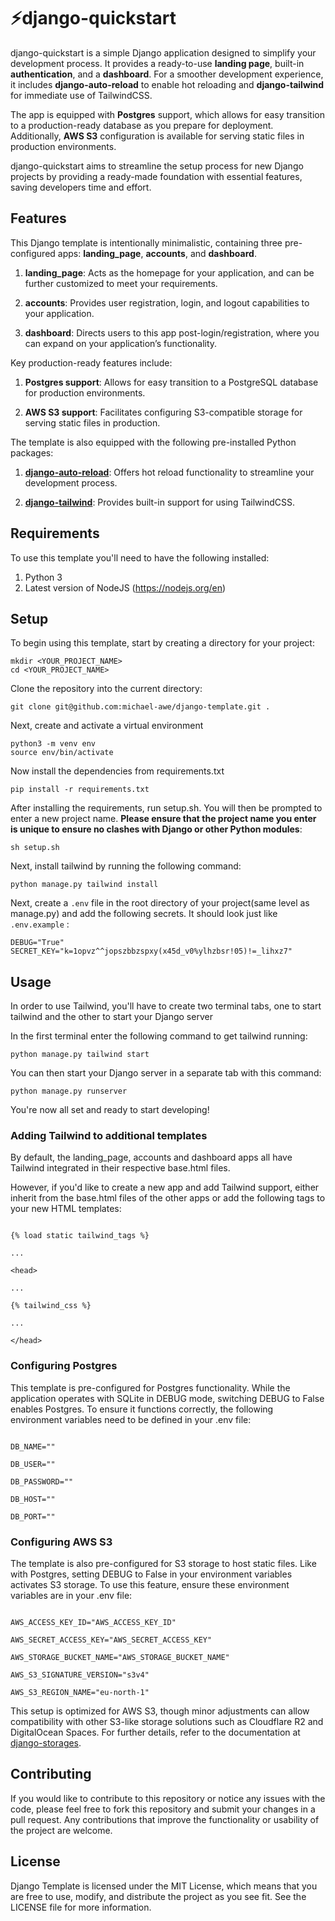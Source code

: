
# ⚡django-quickstart

django-quickstart is a simple Django application designed to simplify your development process. It provides a ready-to-use **landing page**, built-in **authentication**, and a **dashboard**. For a smoother development experience, it includes **django-auto-reload** to enable hot reloading and **django-tailwind** for immediate use of TailwindCSS.

The app is equipped with **Postgres** support, which allows for easy transition to a production-ready database as you prepare for deployment. Additionally, **AWS S3** configuration is available for serving static files in production environments.

django-quickstart aims to streamline the setup process for new Django projects by providing a ready-made foundation with essential features, saving developers time and effort.
  


## Features

This Django template is intentionally minimalistic, containing three pre-configured apps: **landing_page**, **accounts**, and **dashboard**.

1. **landing_page**: Acts as the homepage for your application, and can be further customized to meet your requirements.

2. **accounts**: Provides user registration, login, and logout capabilities to your application.

3. **dashboard**: Directs users to this app post-login/registration, where you can expand on your application’s functionality.

Key production-ready features include:

1. **Postgres support**: Allows for easy transition to a PostgreSQL database for production environments.

2. **AWS S3 support**: Facilitates configuring S3-compatible storage for serving static files in production.

The template is also equipped with the following pre-installed Python packages:

1. [**django-auto-reload**](https://github.com/adamchainz/django-browser-reload): Offers hot reload functionality to streamline your development process.

2. [**django-tailwind**](https://django-tailwind.readthedocs.io/en/latest/installation.html): Provides built-in support for using TailwindCSS.

## Requirements

To use this template you'll need to have the following installed:

1. Python 3
2. Latest version of NodeJS (https://nodejs.org/en)

## Setup

To begin using this template, start by creating a directory for your project:

    mkdir <YOUR_PROJECT_NAME>
    cd <YOUR_PROJECT_NAME>

Clone the repository into the current directory:

    git clone git@github.com:michael-awe/django-template.git .

Next, create and activate a virtual environment

    python3 -m venv env
    source env/bin/activate

Now install the dependencies from requirements.txt

    pip install -r requirements.txt

After installing the requirements, run setup.sh. You will then be prompted to enter a new project name. **Please ensure that the project name you enter is unique to ensure no clashes with Django or other Python modules**:

    sh setup.sh

Next, install tailwind by running the following command:

    python manage.py tailwind install

Next, create a `.env` file in the root directory of your project(same level as manage.py) and add the following secrets. It should look just like `.env.example` :

    DEBUG="True"
    SECRET_KEY="k=1opvz^^jopszbbzspxy(x45d_v0%ylhzbsr!05)!=_lihxz7"


## Usage

In order to use Tailwind, you'll have to create two terminal tabs, one to start tailwind and the other to start your Django server


In the first terminal enter the following command to get tailwind running:

    python manage.py tailwind start

You can then start your Django server in a separate tab with this command:

    python manage.py runserver

You're now all set and ready to start developing!


### Adding Tailwind to additional templates

By default, the landing_page, accounts and dashboard apps all have Tailwind integrated in their respective base.html files.

However, if you'd like to create a new app and add Tailwind support, either inherit from the base.html files of the other apps or add the following tags to your new HTML templates:

```

{% load static tailwind_tags %}

...

<head>

...

{% tailwind_css %}

...

</head>

```


### Configuring Postgres

This template is pre-configured for Postgres functionality. While the application operates with SQLite in DEBUG mode, switching DEBUG to False enables Postgres. To ensure it functions correctly, the following environment variables need to be defined in your .env file:

```plaintext

DB_NAME=""

DB_USER=""

DB_PASSWORD=""

DB_HOST=""

DB_PORT=""

```

### Configuring AWS S3

The template is also pre-configured for S3 storage to host static files. Like with Postgres, setting DEBUG to False in your environment variables activates S3 storage. To use this feature, ensure these environment variables are in your .env file:

```plaintext

AWS_ACCESS_KEY_ID="AWS_ACCESS_KEY_ID"

AWS_SECRET_ACCESS_KEY="AWS_SECRET_ACCESS_KEY"

AWS_STORAGE_BUCKET_NAME="AWS_STORAGE_BUCKET_NAME"

AWS_S3_SIGNATURE_VERSION="s3v4"

AWS_S3_REGION_NAME="eu-north-1"

```

This setup is optimized for AWS S3, though minor adjustments can allow compatibility with other S3-like storage solutions such as Cloudflare R2 and DigitalOcean Spaces. For further details, refer to the documentation at [django-storages](https://django-storages.readthedocs.io/).

## Contributing

If you would like to contribute to this repository or notice any issues with the code, please feel free to fork this repository and submit your changes in a pull request. Any contributions that improve the functionality or usability of the project are welcome.


## License

Django Template is licensed under the MIT License, which means that you are free to use, modify, and distribute the project as you see fit. See the LICENSE file for more information.
